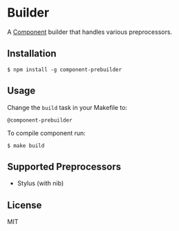 
# Builder

  A [Component](http://github.com/component/component) builder that handles various preprocessors.

## Installation

    $ npm install -g component-prebuilder

## Usage

  Change the `build` task in your Makefile to:

    @component-prebuilder

  To compile component run:

    $ make build

## Supported Preprocessors

  * Stylus (with nib)

## License

  MIT
